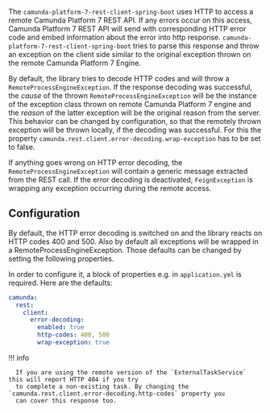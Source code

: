 The `camunda-platform-7-rest-client-spring-boot` uses HTTP to access a remote Camunda Platform 7 REST API. If any errors occur on
this access, Camunda Platform 7 REST API will send with corresponding HTTP error code and embed information about the error
into http response. `camunda-platform-7-rest-client-spring-boot` tries to parse this response and throw an exception on the client
side similar to the original exception thrown on the remote Camunda Platform 7 Engine.

By default, the library tries to decode HTTP codes and will throw a `RemoteProcessEngineException`. If the response decoding
was successful, the _cause_ of the thrown `RemoteProcessEngineException` will be the instance of the exception class thrown
on remote Camunda Platform 7 engine and the _reason_ of the latter exception will be the original reason from the server.
This behavior can be changed by configuration, so that the remotely thrown exception will be thrown locally, if the decoding was successful. For this the property `camunda.rest.client.error-decoding.wrap-exception` has to be set to false.

If anything goes wrong on HTTP error decoding, the `RemoteProcessEngineException` will contain a generic message extracted from
the REST call. If the error decoding is deactivated, `FeignException` is wrapping any exception occurring during the remote access.

## Configuration 

By default, the HTTP error decoding is switched on and the library reacts on HTTP codes 400 and 500. Also by default all exceptions will be wrapped in a RemoteProcessEngineException. Those defaults can be
changed by setting the following properties.

In order to configure it, a block of properties e.g. in `application.yml` is required. Here are the defaults:

```yml
camunda:
  rest:
    client:
      error-decoding:
        enabled: true
        http-codes: 400, 500
        wrap-exception: true
```

!!! info

      If you are using the remote version of the `ExternalTaskService` this will report HTTP 404 if you try
      to complete a non-existing task. By changing the `camunda.rest.client.error-decoding.http-codes` property you
      can cover this response too.

